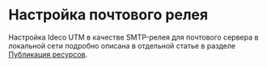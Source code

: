 # Настройка почтового релея

Настройка Ideco UTM в качестве SMTP-релея для почтового сервера в локальной сети подробно описана в отдельной статье в разделе [Публикация ресурсов](../../publishing-resources/).

